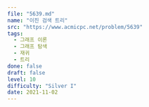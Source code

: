 ```yaml
---
file: "5639.md"
name: "이진 검색 트리"
src: "https://www.acmicpc.net/problem/5639"
tags: 
  - 그래프 이론
  - 그래프 탐색
  - 재귀
  - 트리
done: false
draft: false
level: 10
difficulty: "Silver I"
date: 2021-11-02
---
```

